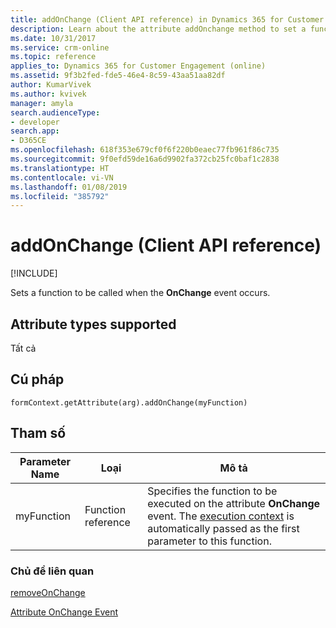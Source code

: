 ```yaml
---
title: addOnChange (Client API reference) in Dynamics 365 for Customer Engagement| MicrosoftDocs
description: Learn about the attribute addOnchange method to set a function to be called when the attribute value is changed.
ms.date: 10/31/2017
ms.service: crm-online
ms.topic: reference
applies_to: Dynamics 365 for Customer Engagement (online)
ms.assetid: 9f3b2fed-fde5-46e4-8c59-43aa51aa82df
author: KumarVivek
ms.author: kvivek
manager: amyla
search.audienceType:
- developer
search.app:
- D365CE
ms.openlocfilehash: 618f353e679cf0f6f220b0eaec77fb961f86c735
ms.sourcegitcommit: 9f0efd59de16a6d9902fa372cb25fc0baf1c2838
ms.translationtype: HT
ms.contentlocale: vi-VN
ms.lasthandoff: 01/08/2019
ms.locfileid: "385792"
---
```

# <a name="addonchange-client-api-reference"></a>addOnChange (Client API reference)

[!INCLUDE[](../../../../includes/cc_applies_to_update_9_0_0.md)]

Sets a function to be called when the **OnChange** event occurs.

## <a name="attribute-types-supported"></a>Attribute types supported

Tất cả

## <a name="syntax"></a>Cú pháp

`formContext.getAttribute(arg).addOnChange(myFunction)`

## <a name="parameters"></a>Tham số

| Parameter Name| Loại| Mô tả  |
| --------|-----------| -----|
|myFunction| Function reference| Specifies the function to be executed on the attribute **OnChange** event. The [execution context](../../clientapi-execution-context.md) is automatically passed as the first parameter to this function.|


### <a name="related-topics"></a>Chủ đề liên quan

[removeOnChange](removeOnChange.md)

[Attribute OnChange Event](../events/attribute-onchange.md)





